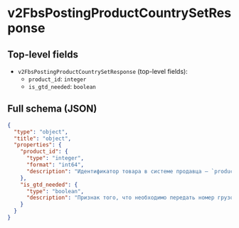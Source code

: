 # v2FbsPostingProductCountrySetResponse

## Top-level fields
- `v2FbsPostingProductCountrySetResponse` (top-level fields):
  - `product_id`: `integer`
  - `is_gtd_needed`: `boolean`

## Full schema (JSON)
```json
{
  "type": "object",
  "title": "object",
  "properties": {
    "product_id": {
      "type": "integer",
      "format": "int64",
      "description": "Идентификатор товара в системе продавца — `product_id`."
    },
    "is_gtd_needed": {
      "type": "boolean",
      "description": "Признак того, что необходимо передать номер грузовой таможенной декларации (ГТД) для продукта и отправления."
    }
  }
}
```
